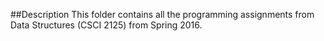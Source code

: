 ##Description
This folder contains all the programming assignments from Data Structures (CSCI 2125) from Spring 2016. 

